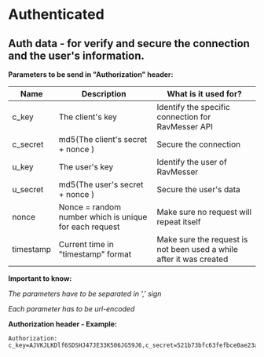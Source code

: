 # Authenticated

## Auth data - for verify and secure the connection and the user's information.



**Parameters to be send in "Authorization" header:**
  
  | Name     | Description                           | What is it used for?|
  | ---------|---------------------------------------|-----------|
  | c_key | The client's key | Identify the specific connection for RavMesser API
  | c_secret  | md5(The client's secret + nonce )| Secure the connection
  | u_key | The user's key | Identify the user of RavMesser
  | u_secret | md5(The user's secret + nonce )| Secure the user's data
  | nonce | Nonce = random number which is unique for each request| Make sure no request will repeat itself
  | timestamp | Current time in "timestamp" format | Make sure the request is not been used a while after it was created
  
**Important to know:**

*The parameters have to be separated in ',' sign*

*Each parameter has to be url-encoded*

**Authorization header - Example:**

    Authorization: c_key=AJVKJLKDlf6SDSHJ47JE33K506JG59J6,c_secret=521b73bfc63fefbce0ae23ad872d9c99,u_key=SDDGY439KDFLG23432OW94K530GLEKT0,u_secret=8f6c248d9c5cfae704a0a9849d4ea0ac,nonce=3153910c36975aa44fe770be72d3bfd3,timestamp=1535283995

        
    
